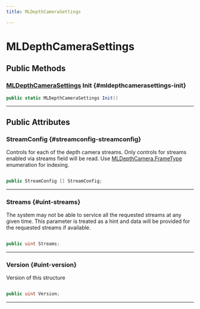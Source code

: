 ```yaml
---
title: MLDepthCameraSettings

---
```


# MLDepthCameraSettings










## Public Methods

### [MLDepthCameraSettings](/unity-api/api/UnityEngine.XR.MagicLeap/MLDepthCamera/NativeBindings/UnityEngine.XR.MagicLeap.MLDepthCamera.NativeBindings.MLDepthCameraSettings.md) Init {#mldepthcamerasettings-init}

```csharp
public static MLDepthCameraSettings Init()
```






-----------

## Public Attributes

### StreamConfig {#streamconfig-streamconfig}

Controls for each of the depth camera streams. Only controls for streams enabled via streams field will be read. Use [MLDepthCamera.FrameType](/unity-api/api/UnityEngine.XR.MagicLeap/MLDepthCamera/UnityEngine.XR.MagicLeap.MLDepthCamera.md#enums-frametype) enumeration for indexing. 

```csharp

public StreamConfig [] StreamConfig;

```






-----------

### Streams {#uint-streams}

The system may not be able to service all the requested streams at any given time. This parameter is treated as a hint and data will be provided for the requested streams if available. 

```csharp

public uint Streams;

```






-----------

### Version {#uint-version}

Version of this structure 

```csharp

public uint Version;

```






-----------

